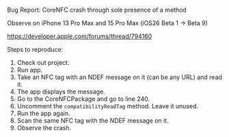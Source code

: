 Bug Report: CoreNFC crash through sole presence of a method

Observe on iPhone 13 Pro Max and 15 Pro Max (iOS26 Beta 1 -> Beta 9)

https://developer.apple.com/forums/thread/794160

Steps to reproduce:

1. Check out project.
2. Run app.
3. Take an NFC tag with an NDEF message on it (can be any URL) and read it.
4. The app displays the message.
5. Go to the CoreNFCPackage and go to line 240.
6. Uncomment the `compatibilityReadTag` method. Leave it unused.
7. Run the app again.
8. Scan the same NFC tag with the NDEF message on it.
9. Observe the crash.








